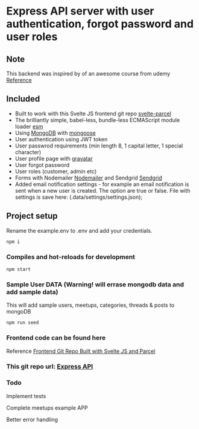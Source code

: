 # Express API server with user authentication, forgot password and user roles

## Note

This backend was inspired by of an awesome course from udemy [Reference](https://www.udemy.com/course/vue-js-2-the-full-guide-by-real-apps-vuex-router-node/)

## Included

- Built to work with this Svelte JS frontend git repo [svelte-parcel](https://github.com/mylastore/svelte-parcel.git) 
- The brilliantly simple, babel-less, bundle-less ECMAScript module loader [esm](https://github.com/standard-things/esm#readme)
- Using [MongoDB](https://www.mongodb.com/what-is-mongodb) with [mongoose](https://mongoosejs.com/)
- User authentication using JWT token
- User passwrod requirements (min length 8, 1 capital letter, 1 special character)
- User profile page with [gravatar](https://en.gravatar.com/)
- User forgot password
- User roles (customer, admin etc)
- Forms with Nodemailer [Nodemailer](https://nodemailer.com/about/) and Sendgrid [Sendgrid](https://sendgrid.com/)
- Added email notification settings - for example an email notification is sent when a new user is created. The option are true or false. File with settings is save here: (.data/settings/settings.json);

## Project setup
Rename the example.env to .env and add your credentials. 
```
npm i
```

### Compiles and hot-reloads for development
```
npm start
```
  
### Sample User DATA (Warning! will errase mongodb data and add sample data)
This will add sample users, meetups, categories, threads & posts to mongoDB
```
npm run seed
```

### Frontend code can be found here

Reference [Frontend Git Repo Built with Svelte JS and Parcel](https://github.com/mylastore/svelte-parcel.git)


### This git repo url: [Express API](https://github.com/mylastore/express-api.git)

### Todo

Implement tests

Complete meetups example APP 

Better error handling